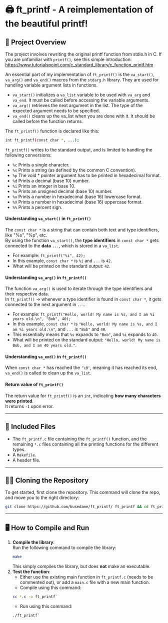 # 🖨️ **ft_printf - A reimplementation of the beautiful printf!**

## 🚀 **Project Overview**  
The project involves rewriting the original printf function from stdio.h in C.
If you are unfamiliar with `printf()`, see this simple introduction: https://www.tutorialspoint.com/c_standard_library/c_function_printf.htm

An essential part of my implementation of `ft_printf()` is the `va_start()`, `va_arg()` and `va_end()` macros
from the `stdarg.h` library. They are used for handling variable argument lists in functions.
- `va_start()` initializes a `va_list` variable to be used with `va_arg` and `va_end`. It must be called before accessing the variable arguments.
- `va_arg()` retrieves the next argument in the list. The type of the expected argument needs to be specified.
- `va_end()` cleans up the va_list when you are done with it. It should be called before the function returns.

The `ft_printf()` function is declared like this:
```bash
int ft_printf(const char *, ...);
```

`ft_printf()` writes to the standard output, and is limited to handling the following conversions:
- `%c` Prints a single character.
- `%s` Prints a string (as defined by the common C convention).
- `%p` The void * pointer argument has to be printed in hexadecimal format.
- `%d` Prints a decimal (base 10) number.
- `%i` Prints an integer in base 10.
- `%u` Prints an unsigned decimal (base 10) number.
- `%x` Prints a number in hexadecimal (base 16) lowercase format.
- `%X` Prints a number in hexadecimal (base 16) uppercase format.
- `%%` Prints a percent sign.

#### Understanding `va_start()` in `ft_printf()`
The `const char *` is a string that can contain both text and type identifiers, like "%s", "%p", etc.  
By using the function `va_start()`, the **type identifiers** in `const char *` gets connected to the **data** `...`, which is stored in a `va_list`.  
- For example: `ft_printf("%i", 42);`  
- In this example, `const char *` is `%i` and `...` is `42`.
- What will be printed on the standard output: `42`.  

#### Understanding `va_arg()` in `ft_printf()`
The function `va_arg()` is used to iterate through the type identifiers and their respective data.  
In `ft_printf()` -> whenever a type identifier is found in `const char *`, it gets connected to the next argument in `...`.  
- For example: `ft_printf("Hello, world! My name is %s, and I am %i years old.\n", "Bob", 40);`  
- In this example, `const char *` is `"Hello, world! My name is %s, and I am %i years old.\n"`, and `...` is `"Bob"` and `40`.
- This essentially means that `%s` expands to `"Bob"`, and `%i` expands to `40`. 
- What will be printed on the standard output: `"Hello, world! My name is Bob, and I am 40 years old."`.  

#### Understanding `va_end()` in `ft_printf()`
When `const char *` has reached the `'\0'`, meaning it has reached its end, `va_end()` is called to clean up the `va_list`.  

#### Return value of `ft_printf()`
The return value for `ft_printf()` is an `int`, indicating **how many characters were printed**.  
It returns `-1` upon error.

---

## 🧰 **Included Files**  
- The `ft_printf.c` file containing the `ft_printf()` function, and the remaining `*.c` files containing all the printing functions for the different types.
- A `Makefile`.
- A header file.

---

## 🧑‍💻 **Cloning the Repository**

To get started, first clone the repository.
This command will clone the repo, and move you to the right directory:
```bash
git clone https://github.com/busedame/ft_printf/ ft_printf && cd ft_printf
```
---

## 🖥️ **How to Compile and Run**  

1. **Compile the library**:  
	Run the following command to compile the library:  
	```bash
	make
	```
	This simply compiles the library, but does **not** make an executable.
2. **Test the function**:
	- Either use the existing main function in `ft_printf.c` (needs to be commented out), or add a `main.c` file with a new main function.
	- Compile using this command:
	```bash
	cc *.c -o ft_printf`
	```
 	- Run using this command:
	```bash
	./ft_printf`
 	```
